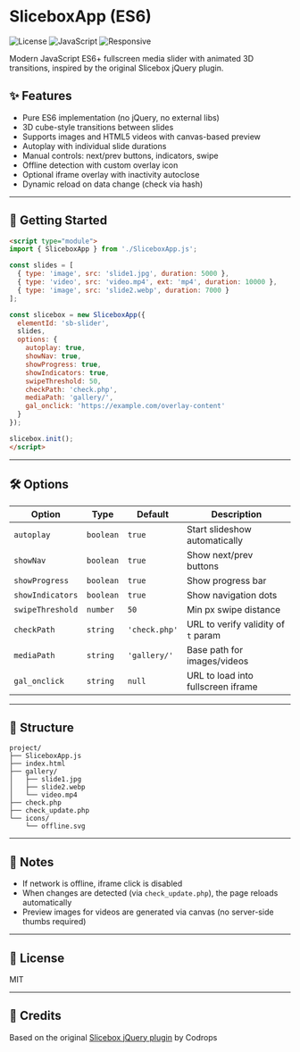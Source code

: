 # SliceboxApp (ES6)

![License](https://img.shields.io/badge/license-MIT-blue.svg)
![JavaScript](https://img.shields.io/badge/ES6+-supported-yellow.svg)
![Responsive](https://img.shields.io/badge/mobile-friendly-green.svg)

Modern JavaScript ES6+ fullscreen media slider with animated 3D transitions, inspired by the original Slicebox jQuery plugin.

## ✨ Features
- Pure ES6 implementation (no jQuery, no external libs)
- 3D cube-style transitions between slides
- Supports images and HTML5 videos with canvas-based preview
- Autoplay with individual slide durations
- Manual controls: next/prev buttons, indicators, swipe
- Offline detection with custom overlay icon
- Optional iframe overlay with inactivity autoclose
- Dynamic reload on data change (check via hash)

---

## 🚀 Getting Started

```html
<script type="module">
import { SliceboxApp } from './SliceboxApp.js';

const slides = [
  { type: 'image', src: 'slide1.jpg', duration: 5000 },
  { type: 'video', src: 'video.mp4', ext: 'mp4', duration: 10000 },
  { type: 'image', src: 'slide2.webp', duration: 7000 }
];

const slicebox = new SliceboxApp({
  elementId: 'sb-slider',
  slides,
  options: {
    autoplay: true,
    showNav: true,
    showProgress: true,
    showIndicators: true,
    swipeThreshold: 50,
    checkPath: 'check.php',
    mediaPath: 'gallery/',
    gal_onclick: 'https://example.com/overlay-content'
  }
});

slicebox.init();
</script>
```

---

## 🛠 Options
| Option           | Type      | Default       | Description |
|------------------|-----------|---------------|-------------|
| `autoplay`       | `boolean` | `true`        | Start slideshow automatically |
| `showNav`        | `boolean` | `true`        | Show next/prev buttons |
| `showProgress`   | `boolean` | `true`        | Show progress bar |
| `showIndicators` | `boolean` | `true`        | Show navigation dots |
| `swipeThreshold` | `number`  | `50`          | Min px swipe distance |
| `checkPath`      | `string`  | `'check.php'` | URL to verify validity of `t` param |
| `mediaPath`      | `string`  | `'gallery/'`  | Base path for images/videos |
| `gal_onclick`    | `string`  | `null`        | URL to load into fullscreen iframe |

---

## 📂 Structure
```
project/
├── SliceboxApp.js
├── index.html
├── gallery/
│   ├── slide1.jpg
│   ├── slide2.webp
│   └── video.mp4
├── check.php
├── check_update.php
└── icons/
    └── offline.svg
```

---

## 🧪 Notes
- If network is offline, iframe click is disabled
- When changes are detected (via `check_update.php`), the page reloads automatically
- Preview images for videos are generated via canvas (no server-side thumbs required)

---

## 📄 License
MIT

---

## 🙏 Credits
Based on the original [Slicebox jQuery plugin](https://tympanus.net/codrops/2012/01/03/slicebox-3d-image-slider/) by Codrops
